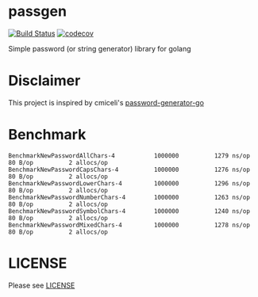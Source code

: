 # passgen 
[![Build Status](https://travis-ci.org/JonathanSudibya/passgen.svg?branch=master)](https://travis-ci.org/JonathanSudibya/passgen)
[![codecov](https://codecov.io/gh/JonathanSudibya/passgen/branch/master/graph/badge.svg)](https://codecov.io/gh/JonathanSudibya/passgen)

Simple password (or string generator) library for golang

# Disclaimer

This project is inspired by cmiceli's [password-generator-go](https://github.com/cmiceli/password-generator-go)

# Benchmark
```
BenchmarkNewPasswordAllChars-4   	     1000000	      1279 ns/op	      80 B/op	       2 allocs/op
BenchmarkNewPasswordCapsChars-4   	     1000000	      1276 ns/op	      80 B/op	       2 allocs/op
BenchmarkNewPasswordLowerChars-4   	     1000000	      1296 ns/op	      80 B/op	       2 allocs/op
BenchmarkNewPasswordNumberChars-4   	 1000000	      1263 ns/op	      80 B/op	       2 allocs/op
BenchmarkNewPasswordSymbolChars-4   	 1000000	      1240 ns/op	      80 B/op	       2 allocs/op
BenchmarkNewPasswordMixedChars-4   	     1000000	      1278 ns/op	      80 B/op	       2 allocs/op
```

# LICENSE

Please see [LICENSE](https://github.com/JonathanSudibya/passgen/blob/master/LICENSE)